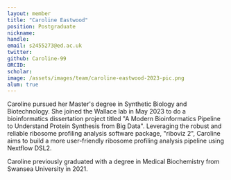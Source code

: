 ```yaml
---
layout: member
title: "Caroline Eastwood"
position: Postgraduate
nickname:
handle: 
email: s2455273@ed.ac.uk
twitter: 
github: Caroline-99
ORCID: 
scholar: 
image: /assets/images/team/caroline-eastwood-2023-pic.png
alum: true
---
```


Caroline pursued her Master's degree in Synthetic Biology and Biotechnology. She joined the Wallace lab in May 2023 to do a bioinformatics dissertation project titled "A Modern Bioinformatics Pipeline to Understand Protein Synthesis from Big Data". Leveraging the robust and reliable ribosome profiling analysis software package, "riboviz 2", Caroline aims to build a more user-friendly ribosome profiling analysis pipeline using Nextflow DSL2.

Caroline previously graduated with a degree in Medical Biochemistry from Swansea University in 2021.

